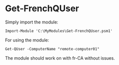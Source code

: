 # Get-FrenchQUser
Simply import the module:
```
Import-Module 'C:\MyModules\Get-FrenchQUser.psm1'
```
For using the module:
```
Get-QUser -ComputerName "remote-computer01"
```
The module should work on with fr-CA without issues.
